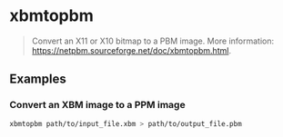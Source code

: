 # xbmtopbm

> Convert an X11 or X10 bitmap to a PBM image. More information: <https://netpbm.sourceforge.net/doc/xbmtopbm.html>.

## Examples

### Convert an XBM image to a PPM image

```bash
xbmtopbm path/to/input_file.xbm > path/to/output_file.pbm
```
